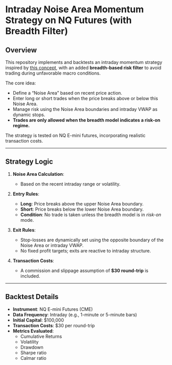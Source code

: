 # Intraday Noise Area Momentum Strategy on NQ Futures (with Breadth Filter)

## Overview

This repository implements and backtests an intraday momentum strategy inspired by [this concept](https://papers.ssrn.com/sol3/papers.cfm?abstract_id=4824172), with an added **breadth-based risk filter** to avoid trading during unfavorable macro conditions.

The core idea:
- Define a “Noise Area” based on recent price action.
- Enter long or short trades when the price breaks above or below this Noise Area.
- Manage risk using the Noise Area boundaries and intraday VWAP as dynamic stops.
- **Trades are only allowed when the breadth model indicates a risk-on regime.**

The strategy is tested on NQ E-mini futures, incorporating realistic transaction costs.

---

## Strategy Logic

1. **Noise Area Calculation**:
   - Based on the recent intraday range or volatility.

2. **Entry Rules**:
   - **Long**: Price breaks above the upper Noise Area boundary.
   - **Short**: Price breaks below the lower Noise Area boundary.
   - **Condition**: No trade is taken unless the breadth model is in *risk-on* mode.

3. **Exit Rules**:
   - Stop-losses are dynamically set using the opposite boundary of the Noise Area or intraday VWAP.
   - No fixed profit targets; exits are reactive to intraday structure.

4. **Transaction Costs**:
   - A commission and slippage assumption of **$30 round-trip** is included.

---

## Backtest Details

- **Instrument**: NQ E-mini Futures (CME)
- **Data Frequency**: Intraday (e.g., 1-minute or 5-minute bars)
- **Initial Capital**: \$100,000
- **Transaction Costs**: \$30 per round-trip
- **Metrics Evaluated**:
  - Cumulative Returns
  - Volatility
  - Drawdown
  - Sharpe ratio
  - Calmar ratio

